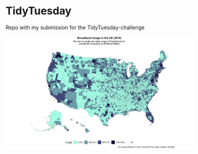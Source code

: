 # TidyTuesday
Repo with my submission for the TidyTuesday-challenge

![alt text](20210511/2021-05-11-broadband.png)
